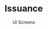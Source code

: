 ---
layout: embed
permalink: apps/mint/architectures/token-circulation-issuance/ui-screens
lang: en
page_id: apps-mint-architectures-token-circulation-issuance-screens


title: Issuance
subtitle: UI Screens
backUrl: /apps/mint/architectures/token-circulation-issuance

description: Screens
---